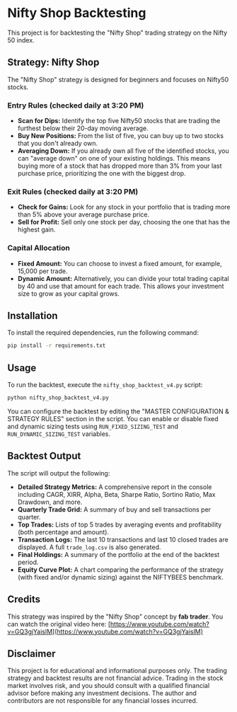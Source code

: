 # Nifty Shop Backtesting

This project is for backtesting the "Nifty Shop" trading strategy on the Nifty 50 index.

## Strategy: Nifty Shop

The "Nifty Shop" strategy is designed for beginners and focuses on Nifty50 stocks.

### Entry Rules (checked daily at 3:20 PM)

- **Scan for Dips:** Identify the top five Nifty50 stocks that are trading the furthest below their 20-day moving average.
- **Buy New Positions:** From the list of five, you can buy up to two stocks that you don't already own.
- **Averaging Down:** If you already own all five of the identified stocks, you can "average down" on one of your existing holdings. This means buying more of a stock that has dropped more than 3% from your last purchase price, prioritizing the one with the biggest drop.

### Exit Rules (checked daily at 3:20 PM)

- **Check for Gains:** Look for any stock in your portfolio that is trading more than 5% above your average purchase price.
- **Sell for Profit:** Sell only one stock per day, choosing the one that has the highest gain.

### Capital Allocation

- **Fixed Amount:** You can choose to invest a fixed amount, for example, 15,000 per trade.
- **Dynamic Amount:** Alternatively, you can divide your total trading capital by 40 and use that amount for each trade. This allows your investment size to grow as your capital grows.

## Installation

To install the required dependencies, run the following command:

```bash
pip install -r requirements.txt
```

## Usage

To run the backtest, execute the `nifty_shop_backtest_v4.py` script:

```bash
python nifty_shop_backtest_v4.py
```

You can configure the backtest by editing the "MASTER CONFIGURATION & STRATEGY RULES" section in the script. You can enable or disable fixed and dynamic sizing tests using `RUN_FIXED_SIZING_TEST` and `RUN_DYNAMIC_SIZING_TEST` variables.

## Backtest Output

The script will output the following:

- **Detailed Strategy Metrics:** A comprehensive report in the console including CAGR, XIRR, Alpha, Beta, Sharpe Ratio, Sortino Ratio, Max Drawdown, and more.
- **Quarterly Trade Grid:** A summary of buy and sell transactions per quarter.
- **Top Trades:** Lists of top 5 trades by averaging events and profitability (both percentage and amount).
- **Transaction Logs:** The last 10 transactions and last 10 closed trades are displayed. A full `trade_log.csv` is also generated.
- **Final Holdings:** A summary of the portfolio at the end of the backtest period.
- **Equity Curve Plot:** A chart comparing the performance of the strategy (with fixed and/or dynamic sizing) against the NIFTYBEES benchmark.

## Credits

This strategy was inspired by the "Nifty Shop" concept by **fab trader**. You can watch the original video here: [https://www.youtube.com/watch?v=GQ3gjYaislM](https://www.youtube.com/watch?v=GQ3gjYaislM)

## Disclaimer

This project is for educational and informational purposes only. The trading strategy and backtest results are not financial advice. Trading in the stock market involves risk, and you should consult with a qualified financial advisor before making any investment decisions. The author and contributors are not responsible for any financial losses incurred.
